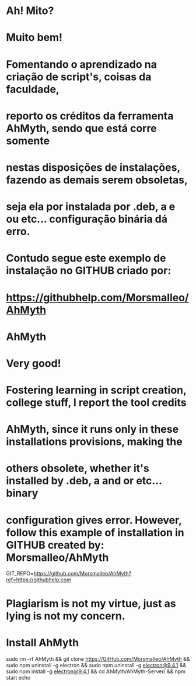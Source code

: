 # Ah! Mito?
#
# Muito bem!
# Fomentando o aprendizado na criação de script's, coisas da faculdade, 
# reporto os créditos da ferramenta AhMyth, sendo que está corre somente 
# nestas disposições de instalações, fazendo as demais serem obsoletas,  
# seja ela por instalada por .deb,  a e ou etc... configuração binária dá erro. 
# Contudo segue este exemplo de instalação no GITHUB criado por: 
# https://githubhelp.com/Morsmalleo/AhMyth 
#
# AhMyth
# Very good!
# Fostering learning in script creation, college stuff, I report the tool credits
# AhMyth, since it runs only in these installations provisions, making the  
# others obsolete, whether it's installed by .deb, a and or etc... binary 
# configuration gives error. However, follow this example of installation in GITHUB created by: Morsmalleo/AhMyth
GIT_REPO=https://github.com/Morsmalleo/AhMyth?ref=https://githubhelp.com
#
# Plagiarism is not my virtue, just as lying is not my concern.
#
# Install AhMyth
sudo rm -rf AhMyth && git clone https://GitHub.com/Morsmalleo/AhMyth && sudo npm uninstall -g electron && sudo npm uninstall -g electron@9.4.1 && sudo npm install -g electron@9.4.1 && cd AhMyth/AhMyth-Server/ && npm start
echo
